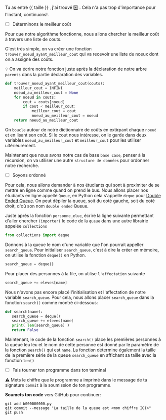 Tu as entré {{ taille }} , j'ai trouvé :four: . Cela n'a pas trop d'importance pour l'instant, continuons!.

- [ ] Déterminons le meilleur coût

Pour que notre algorithme fonctionne, nous allons chercher le meilleur coût à travers une liste de couts.

C'est très simple, on va créer une fonction `trouver_noeud_ayant_meilleur_cout` qui va recevoir une liste de noeux dont on a assigné des coûts.

:bulb: On va écrire notre fonction juste après la déclaration de notre arbre `parents` dans la partie déclaration des variables.

```python
def trouver_noeud_ayant_meilleur_cout(couts):
    meilleur_cout = INFINI
    noeud_au_meilleur_cout = None
    for noeud in couts:
        cout = couts[noeud]
        if cout < meilleur_cout:
            meilleur_cout = cout
            noeud_au_meilleur_cout = noeud
    return noeud_au_meilleur_cout
```

On `boucle` autour de notre dictionnaire de coûts en extirpant chaque `noeud` et en lisant son coût. Si le cout nous intéresse, on le garde dans deux variables `noeud_au_meilleur_cout` et `meilleur_cout` pour les utiliser ultérieurement.

Maintenant que nous avons notre cas de base `base case`, penser à la récursion, on va utiliser une autre `structure de données` pour ordonner notre recherche.  

- [ ] Soyons ordonné

Pour cela, nous allons demander à nos étudiants qui sont à proximiter de se mettre en ligne comme quand on prend le bus. Nous allons placer nos étudiants en ligne appellé `Queue`, en Python cela s'appelle `deque` pour [Double Ended Queue](https://en.wikipedia.org/wiki/Double-ended_queue). On peut dépiler la queue, soit du coté gauche, soit du coté droit, d'oû son nom `double ended` Queue.

Juste après la fonction `personne_elue`, écrire la ligne suivante permettant d'aller chercher `(importer)` le code de la `queue` dans une autre librairie appelée `collections`

```python
from collections import deque
``` 

Donnons à la queue le nom d'une variable que l'on pourrait appeller `search_queue`. Pour initialiser `search_queue`, c'est à dire la créer en mémoire, on utilise la fonction `deque()` en Python. 

```python
search_queue = deque()
```

Pour placer des personnes à la file, on utilise `l'affectation` suivante 

```python
search_queue += eleves[name]
```

Nous n'avons pas encore placé l'initialisation et l'affectation de notre variable `search_queue`. Pour cela, nous allons placer `search_queue` dans la fonction `search()` comme montré ci-dessous:

```python
def search(name):
   search_queue = deque()
   search_queue += eleves[name]
   print( len(search_queue) )
   return False
```

Maintenant, le code de la fonction `search()` place les premières personnes à la queue leu leu et le nom de cette personne est donné par le paramètre de la fonction `search()` qui est `name`. La fonction détermine également la taille de la première série de la queue `search_queue` en affichant sa taille avec la fonction `len()`

- [ ] Fais tourner ton programme dans ton terminal

:warning: Mets le chiffre que le programme a imprimé dans le message de ta signature `commit` à la soumission de ton programme.


**Soumets ton code** vers GitHub pour continuer:
```
git add b000000000.py
git commit --message "La taille de la queue est <mon chiffre ICI>"
git push
```
